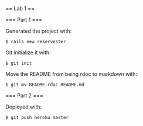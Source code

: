 == Lab 1 ==

=== Part 1 ===

Generated the project with:

```
$ rails new reservester
```

Git initialize it with:

```
$ git init
```

Move the README from being rdoc to markdown with:

```
$ git mv README.rdoc README.md
```

=== Part 2 ===

Deployed with:

```
$ git push heroku master
```


